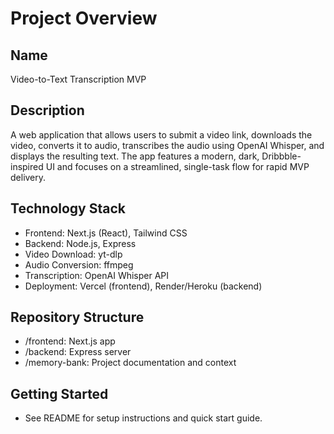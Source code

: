 # Project Overview

## Name
Video-to-Text Transcription MVP

## Description
A web application that allows users to submit a video link, downloads the video, converts it to audio, transcribes the audio using OpenAI Whisper, and displays the resulting text. The app features a modern, dark, Dribbble-inspired UI and focuses on a streamlined, single-task flow for rapid MVP delivery.


## Technology Stack
- Frontend: Next.js (React), Tailwind CSS
- Backend: Node.js, Express
- Video Download: yt-dlp
- Audio Conversion: ffmpeg
- Transcription: OpenAI Whisper API
- Deployment: Vercel (frontend), Render/Heroku (backend)

## Repository Structure
- /frontend: Next.js app
- /backend: Express server
- /memory-bank: Project documentation and context

## Getting Started
- See README for setup instructions and quick start guide.